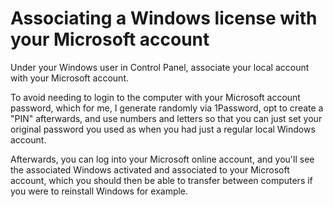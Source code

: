 # Associating a Windows license with your Microsoft account

Under your Windows user in Control Panel, associate your local account with your Microsoft account.

To avoid needing to login to the computer with your Microsoft account password, which for me, I generate randomly via 1Password, opt to create a "PIN" afterwards, and use numbers and letters so that you can just set your original password you used as when you had just a regular local Windows account.

Afterwards, you can log into your Microsoft online account, and you'll see the associated Windows activated and associated to your Microsoft account, which you should then be able to transfer between computers if you were to reinstall Windows for example.
